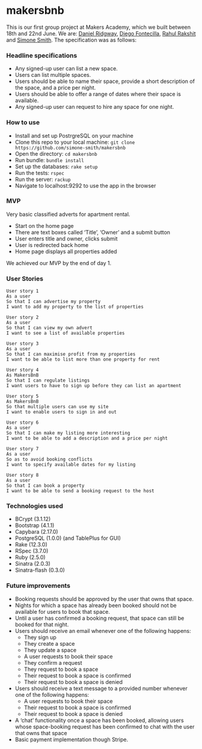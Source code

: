 # makersbnb

This is our first group project at Makers Academy, which we built between 18th and 22nd June. We are: [Daniel Ridgway](https://github.com/ridginald), [Diego Fontecilla](https://github.com/diegofontecilla), [Rahul Rakshit](https://github.com/rahul-rakshit) and [Simone Smith](https://github.com/simone-smith). The specification was as follows:

### Headline specifications
- Any signed-up user can list a new space.
- Users can list multiple spaces.
- Users should be able to name their space, provide a short description of the space, and a price per night.
- Users should be able to offer a range of dates where their space is available.
- Any signed-up user can request to hire any space for one night.

### How to use
* Install and set up PostrgreSQL on your machine
* Clone this repo to your local machine: `git clone https://github.com/simone-smith/makersbnb`
* Open the directory: `cd makersbnb`
* Run bundle: `bundle install`
* Set up the databases: `rake setup`
* Run the tests: `rspec`
* Run the server: `rackup`
* Navigate to localhost:9292 to use the app in the browser

### MVP
Very basic classified adverts for apartment rental.

- Start on the home page
- There are text boxes called ‘Title’, ‘Owner’ and a submit button
- User enters title and owner, clicks submit
- User is redirected back home
- Home page displays all properties added

We achieved our MVP by the end of day 1.

### User Stories
```
User story 1
As a user
So that I can advertise my property
I want to add my property to the list of properties
```
```
User story 2
As a user
So that I can view my own advert
I want to see a list of available properties
```
```
User story 3
As a user
So that I can maximise profit from my properties
I want to be able to list more than one property for rent
```
```
User story 4
As MakersBnB
So that I can regulate listings
I want users to have to sign up before they can list an apartment
```
```
User story 5
As MakersBnB
So that multiple users can use my site
I want to enable users to sign in and out
```
```
User story 6
As a user
So that I can make my listing more interesting
I want to be able to add a description and a price per night
```
```
User story 7
As a user
So as to avoid booking conflicts
I want to specify available dates for my listing
```
```
User story 8
As a user
So that I can book a property
I want to be able to send a booking request to the host
```

### Technologies used
* BCrypt (3.1.12)
* Bootstrap (4.1.1)
* Capybara (2.17.0)
* PostgreSQL (1.0.0) (and TablePlus for GUI)
* Rake (12.3.0)
* RSpec (3.7.0)
* Ruby (2.5.0)
* Sinatra (2.0.3)
* Sinatra-flash (0.3.0)

### Future improvements
- Booking requests should be approved by the user that owns that space.
- Nights for which a space has already been booked should not be available for users to book that space.
- Until a user has confirmed a booking request, that space can still be booked for that night.
- Users should receive an email whenever one of the following happens:
  - They sign up
  - They create a space
  - They update a space
  - A user requests to book their space
  - They confirm a request
  - They request to book a space
  - Their request to book a space is confirmed
  - Their request to book a space is denied
- Users should receive a text message to a provided number whenever one of the following happens:
  - A user requests to book their space
  - Their request to book a space is confirmed
  - Their request to book a space is denied
- A ‘chat’ functionality once a space has been booked, allowing users whose space-booking request has been confirmed to chat with the user that owns that space
- Basic payment implementation though Stripe.
